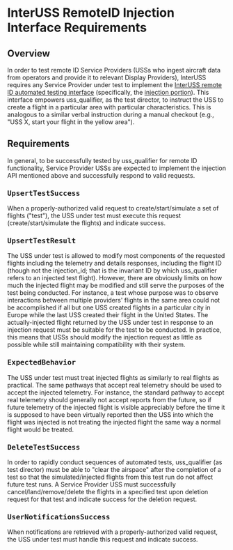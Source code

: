 # InterUSS RemoteID Injection Interface Requirements

## Overview

In order to test remote ID Service Providers (USSs who ingest aircraft data from operators and provide it to relevant Display Providers), InterUSS requires any Service Provider under test to implement the [InterUSS remote ID automated testing interface](https://github.com/interuss/automated_testing_interfaces/tree/main/rid) (specifically, the [injection portion](https://github.com/interuss/automated_testing_interfaces/blob/main/rid/v1/injection.yaml)).  This interface empowers uss_qualifier, as the test director, to instruct the USS to create a flight in a particular area with particular characteristics.  This is analogous to a similar verbal instruction during a manual checkout (e.g., "USS X, start your flight in the yellow area").

## Requirements

In general, to be successfully tested by uss_qualifier for remote ID functionality, Service Provider USSs are expected to implement the injection API mentioned above and successfully respond to valid requests.

### <tt>UpsertTestSuccess</tt>

When a properly-authorized valid request to create/start/simulate a set of flights ("test"), the USS under test must execute this request (create/start/simulate the flights) and indicate success.

### <tt>UpsertTestResult</tt>

The USS under test is allowed to modify most components of the requested flights including the telemetry and details responses, including the flight ID (though not the injection_id; that is the invariant ID by which uss_qualifier refers to an injected test flight).  However, there are obviously limits on how much the injected flight may be modified and still serve the purposes of the test being conducted.  For instance, a test whose purpose was to observe interactions between multiple providers' flights in the same area could not be accomplished if all but one USS created flights in a particular city in Europe while the last USS created their flight in the United States.  The actually-injected flight returned by the USS under test in response to an injection request must be suitable for the test to be conducted.  In practice, this means that USSs should modify the injection request as little as possible while still maintaining compatibility with their system.

### <tt>ExpectedBehavior</tt>

The USS under test must treat injected flights as similarly to real flights as practical.  The same pathways that accept real telemetry should be used to accept the injected telemetry.  For instance, the standard pathway to accept real telemetry should generally not accept reports from the future, so if future telemetry of the injected flight is visible appreciably before the time it is supposed to have been virtually reported then the USS into which the flight was injected is not treating the injected flight the same way a normal flight would be treated.

### <tt>DeleteTestSuccess</tt>

In order to rapidly conduct sequences of automated tests, uss_qualifier (as test director) must be able to "clear the airspace" after the completion of a test so that the simulated/injected flights from this test run do not affect future test runs.  A Service Provider USS must successfully cancel/land/remove/delete the flights in a specified test upon deletion request for that test and indicate success for the deletion request.

### <tt>UserNotificationsSuccess</tt>

When notifications are retrieved with a properly-authorized valid request, the USS under test must handle this request and indicate success.
